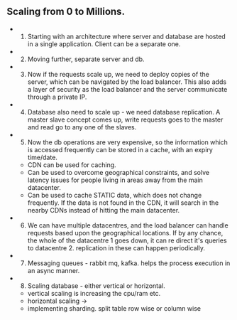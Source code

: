 ## Scaling from 0 to Millions. 

- 1. Starting with an architecture where server and database are hosted in a single application. Client can be a separate one.
- 2. Moving further, separate server and db.
- 3. Now if the requests scale up, we need to deploy copies of the server, which can be navigated by the load balancer. This also adds a layer of security as the load balancer and the server communicate through a private IP. 
- 4. Database also need to scale up - we need database replication. A master slave concept comes up, write requests goes to the master and read go to any one of the slaves.
- 5. Now the db operations are very expensive, so the information which is accessed frequently can be stored in a cache, with an expiry time/date.
  - CDN can be used for caching.
  - Can be used to overcome geographical constraints, and solve latency issues for people living in areas away from the main datacenter.
  - Can be used to cache STATIC data, which does not change frequently. If the data is not found in the CDN, it will search in the nearby CDNs instead of hitting the main datacenter.
- 6. We can have multiple datacentres, and the load balancer can handle requests based upon the geographical locations. If by any chance, the whole of the datacentre 1 goes down, it can re direct it's queries to datacentre 2. replication in these can happen periodically.
- 7. Messaging queues - rabbit mq, kafka. helps the process execution in an async manner. 
- 8. Scaling database - either vertical or horizontal.
  - vertical scaling is increasing the cpu/ram etc.
  - horizontal scaling -> 
  - implementing sharding. split table row wise or column wise